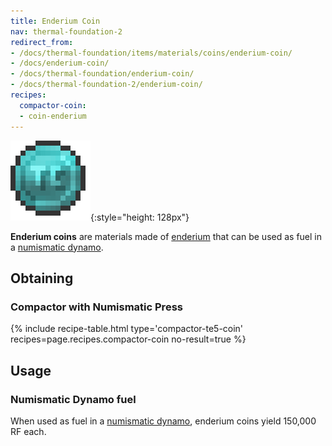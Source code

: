 ```yaml
---
title: Enderium Coin
nav: thermal-foundation-2
redirect_from:
- /docs/thermal-foundation/items/materials/coins/enderium-coin/
- /docs/enderium-coin/
- /docs/thermal-foundation/enderium-coin/
- /docs/thermal-foundation-2/enderium-coin/
recipes:
  compactor-coin:
  - coin-enderium
---
```


![Enderium coin](/assets/images/thermal-foundation-2/coin-enderium.png){:style="height: 128px"}


**Enderium coins** are materials made of [enderium](/docs/1.12/thermal-foundation-2/enderium-ingot/) that
can be used as fuel in a [numismatic dynamo](/docs/1.12/thermal-expansion-5/numismatic-dynamo/).


Obtaining
---------

### Compactor with Numismatic Press
{% include recipe-table.html type='compactor-te5-coin' recipes=page.recipes.compactor-coin no-result=true %}


Usage
-----

### Numismatic Dynamo fuel
When used as fuel in a [numismatic dynamo](/docs/1.12/thermal-expansion-5/numismatic-dynamo/), enderium
coins yield 150,000 RF each.
